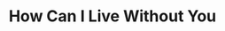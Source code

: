 ---
title: How Can I Live Without You
year: 2006-01-01
writer: Robby Valentine
composer: Robby Valentine
about: |
  A little sad piano ballad. The first of 6 tracks glued together. I wrote it late 2000. Recorded the piano end of 2001. Re-wrote the lyric and recorded the vocal about a year later.
---